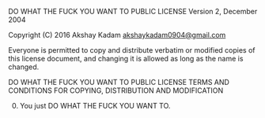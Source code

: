 DO WHAT THE FUCK YOU WANT TO PUBLIC LICENSE 
Version 2, December 2004 

Copyright (C) 2016 Akshay Kadam <akshaykadam0904@gmail.com> 

Everyone is permitted to copy and distribute verbatim or modified 
copies of this license document, and changing it is allowed as long 
as the name is changed. 

DO WHAT THE FUCK YOU WANT TO PUBLIC LICENSE 
TERMS AND CONDITIONS FOR COPYING, DISTRIBUTION AND MODIFICATION 

0. You just DO WHAT THE FUCK YOU WANT TO.